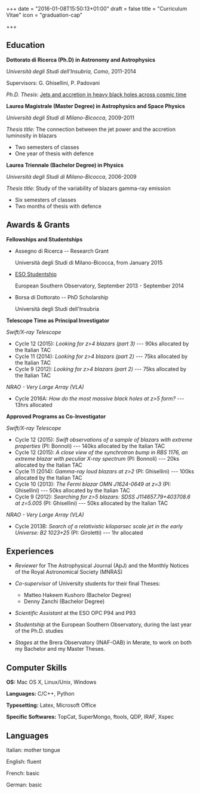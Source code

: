 +++
date = "2016-01-08T15:50:13+01:00"
draft = false
title = "Curriculum Vitae"
icon = "graduation-cap"

+++

Education
---------


**Dottorato di Ricerca (Ph.D) in Astronomy and Astrophysics**

*Università degli Studi dell'Insubria, Como*, 2011-2014

Supervisors: G. Ghisellini, P. Padovani

*Ph.D. Thesis*: [Jets and accretion in heavy black holes across cosmic time](http://hdl.handle.net/10277/553)


**Laurea Magistrale (Master Degree) in Astrophysics and Space Physics**

*Università degli Studi di Milano-Bicocca*, 2009-2011

*Thesis title:* The connection between the jet power and the accretion luminosity in blazars

- Two semesters of classes
- One year of thesis with defence



**Laurea Triennale (Bachelor Degree) in Physics**

*Università degli Studi di Milano-Bicocca*, 2006-2009

*Thesis title:* Study of the variability of blazars gamma-ray emission


- Six semesters of classes
- Two months of thesis with defence


Awards & Grants
---------------

**Fellowships and Studentships**

- Assegno di Ricerca -- Research Grant

    Università degli Studi di Milano-Bicocca, from January 2015

- [ESO Studentship](https://recruitment.eso.org/jobs/2015_0034)

    European Southern Observatory, September 2013 - September 2014

- Borsa di Dottorato -- PhD Scholarship

    Università degli Studi dell'Insubria


**Telescope Time as Principal Investigator**

*Swift/X-ray Telescope*

- Cycle 12 (2015): *Looking for z>4 blazars (part 3)* --- 90ks allocated by the Italian TAC
- Cycle 11 (2014): *Looking for z>4 blazars (part 2)* --- 75ks allocated by the Italian TAC
- Cycle 9 (2012): *Looking for z>4 blazars (part 2)* --- 75ks allocated by the Italian TAC

*NRAO - Very Large Array (VLA)*

- Cycle 2016A: *How do the most massive black holes at z>5 form?* --- 13hrs allocated


**Approved Programs as Co-Investigator**

*Swift/X-ray Telescope*

- Cycle 12 (2015): *Swift observations of a sample of blazars with extreme properties* (PI: Bonnoli) --- 140ks allocated by the Italian TAC
- Cycle 12 (2015): *A close view of the synchrotron bump in RBS 1176, an extreme blazar with peculiar X-ray spectrum* (PI: Bonnoli) --- 20ks allocated by the Italian TAC
- Cycle 11 (2014): *Gamma-ray loud blazars at z>2* (PI: Ghisellini) --- 100ks allocated by the Italian TAC
- Cycle 10 (2013): *The Fermi blazar OMN J1624-0649 at z=3* (PI: Ghisellini) --- 50ks allocated by the Italian TAC
- Cycle 9 (2012): *Searching for z>5 blazars: SDSS J114657.79+403708.6 at z=5.005* (PI: Ghisellini) --- 50ks allocated by the Italian TAC

*NRAO - Very Large Array (VLA)*

- Cycle 2013B: *Search of a relativistic kiloparsec scale jet in the early Universe: B2 1023+25* (PI: Giroletti) --- 1hr allocated


Experiences
-----------

- *Reviewer* for The Astrophysical Journal (ApJ) and the Monthly Notices of the Royal Astronomical Society (MNRAS)
- *Co-supervisor* of University students for their final Theses:
    * Matteo Hakeem Kushoro (Bachelor Degree)
    * Denny Zanchi (Bachelor Degree)

- *Scientific Assistant* at the ESO OPC P94 and P93
- *Studentship* at the European Southern Observatory, during the last year of the Ph.D. studies
- *Stages* at the Brera Observatory (INAF-OAB) in Merate, to work on both my Bachelor and my Master Theses.


Computer Skills
---------------

**OS:** Mac OS X, Linux/Unix, Windows

**Languages:** C/C++, Python

**Typesetting:** Latex, Microsoft Office

**Specific Softwares:** TopCat, SuperMongo, ftools, QDP, IRAF, Xspec


Languages
---------

Italian: mother tongue

English: fluent

French: basic

German: basic
